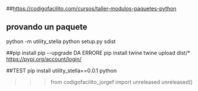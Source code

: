 ##https://codigofacilito.com/cursos/taller-modulos-paquetes-python

## provando un paquete
python -m utility_stella
python setup.py sdist       


##pip install pip --upgrade  DA ERRORE
pip install twine
twine upload dist/*
https://pypi.org/account/login/

##TEST 
pip install utility_stella==0.0.1
python
>>> from codigofacilito_jorgef import unreleased
>>> unreleased()
